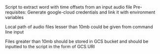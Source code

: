 Script to extract word with time offsets from an input audio file
Pre-requisites: Generate google-cloud credentials and link it with environment variables

Local path of audio files lesser than 10mb could be given from command line input

Files greater than 10mb should be stored in GCS bucket and should be inputted to the script in the form of GCS URI